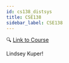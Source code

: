 ```yaml
---
id: cs138_distsys
title: CSE138
sidebar_label: CSE138
---
```


🔍 [Link to Course](http://composition.al/CSE138-2020-03/course-overview.html)

Lindsey Kuper!
